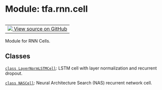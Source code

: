 <div itemscope itemtype="http://developers.google.com/ReferenceObject">
<meta itemprop="name" content="tfa.rnn.cell" />
<meta itemprop="path" content="Stable" />
</div>

# Module: tfa.rnn.cell


<table class="tfo-notebook-buttons tfo-api" align="left">

<td>
  <a target="_blank" href="https://github.com/tensorflow/addons/tree/r0.6/tensorflow_addons/rnn/cell.py">
    <img src="https://www.tensorflow.org/images/GitHub-Mark-32px.png" />
    View source on GitHub
  </a>
</td></table>



Module for RNN Cells.

<!-- Placeholder for "Used in" -->


## Classes

[`class LayerNormLSTMCell`](../../tfa/rnn/LayerNormLSTMCell.md): LSTM cell with layer normalization and recurrent dropout.

[`class NASCell`](../../tfa/rnn/NASCell.md): Neural Architecture Search (NAS) recurrent network cell.

